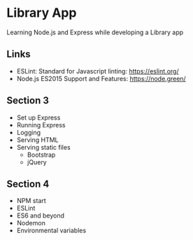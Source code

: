 # Library App

Learning Node.js and Express while developing a Library app

## Links

- ESLint: Standard for Javascript linting: https://eslint.org/
- Node.js ES2015 Support and Features: https://node.green/

## Section 3

- Set up Express
- Running Express
- Logging
- Serving HTML
- Serving static files
  - Bootstrap
  - jQuery

## Section 4

- NPM start
- ESLint
- ES6 and beyond
- Nodemon
- Environmental variables
